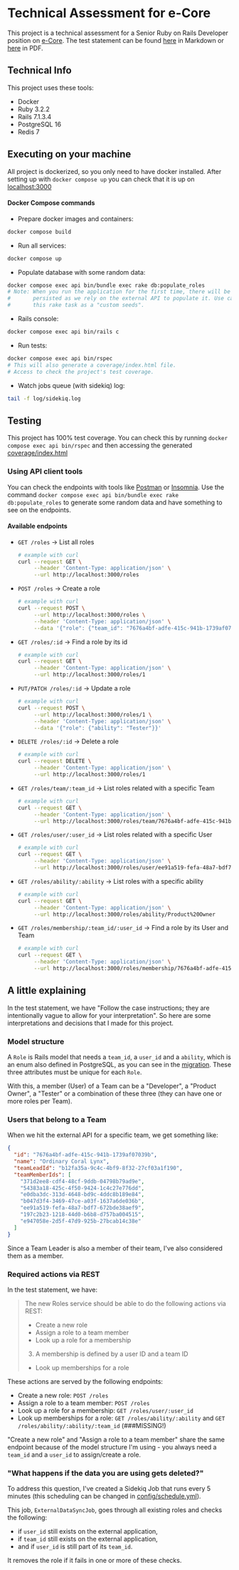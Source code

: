 # Technical Assessment for e-Core
This project is a technical assessment for a Senior Ruby on Rails Developer position on
[e-Core](https://www.e-core.com/). The test statement can be found [here](./docs/technical-test-statement.md)
in Markdown or [here](./docs/technical-test-statement.pdf) in PDF.

## Technical Info
This project uses these tools:
- Docker
- Ruby 3.2.2
- Rails 7.1.3.4
- PostgreSQL 16
- Redis 7

## Executing on your machine
All project is dockerized, so you only need to  have docker installed. After setting up with `docker compose up` you
can check that it is up on [localhost:3000](http://localhost:3000)

#### Docker Compose commands
- Prepare docker images and containers:
```sh
docker compose build
```

- Run all services:
```sh
docker compose up
```

- Populate database with some random data:
```sh
docker compose exec api bin/bundle exec rake db:populate_roles
# Note: When you run the application for the first time, there will be no data
#       persisted as we rely on the external API to populate it. Use can use
#       this rake task as a "custom seeds".
```

- Rails console:
```sh
docker compose exec api bin/rails c
```

- Run tests:
```sh
docker compose exec api bin/rspec
# This will also generate a coverage/index.html file.
# Access to check the project's test coverage.
```

- Watch jobs queue (with sidekiq) log:
```sh
tail -f log/sidekiq.log
```

## Testing
This project has 100% test coverage. You can check this by running
`docker compose exec api bin/rspec` and then accessing the generated
[coverage/index.html](./coverage/index.html)

### Using API client tools
You can check the endpoints with tools like [Postman](https://www.postman.com/) or
[Insomnia](https://insomnia.rest/). Use the command
`docker compose exec api bin/bundle exec rake db:populate_roles` to generate some random data and
have something to see on the endpoints.

#### Available endpoints
- `GET /roles` → List all roles
   ```sh
   # example with curl
   curl --request GET \
        --header 'Content-Type: application/json' \
        --url http://localhost:3000/roles
   ```
- `POST /roles` → Create a role
   ```sh
   # example with curl
   curl --request POST \
        --url http://localhost:3000/roles \
        --header 'Content-Type: application/json' \
        --data '{"role": {"team_id": "7676a4bf-adfe-415c-941b-1739af07039b", "user_id": "b12fa35a-9c4c-4bf9-8f32-27cf03a1f190", "ability": "Developer"}}'
   ```
- `GET /roles/:id` → Find a role by its id
   ```sh
   # example with curl
   curl --request GET \
        --header 'Content-Type: application/json' \
        --url http://localhost:3000/roles/1
   ```
- `PUT/PATCH /roles/:id` → Update a role
   ```sh
   # example with curl
   curl --request POST \
        --url http://localhost:3000/roles/1 \
        --header 'Content-Type: application/json' \
        --data '{"role": {"ability": "Tester"}}'
   ```
- `DELETE /roles/:id` → Delete a role
   ```sh
   # example with curl
   curl --request DELETE \
        --header 'Content-Type: application/json' \
        --url http://localhost:3000/roles/1
   ```
- `GET /roles/team/:team_id` → List roles related with a specific Team
   ```sh
   # example with curl
   curl --request GET \
        --header 'Content-Type: application/json' \
        --url http://localhost:3000/roles/team/7676a4bf-adfe-415c-941b-1739af07039b
   ```
- `GET /roles/user/:user_id` → List roles related with a specific User
   ```sh
   # example with curl
   curl --request GET \
        --header 'Content-Type: application/json' \
        --url http://localhost:3000/roles/user/ee91a519-fefa-48a7-bdf7-672bde38aef9
   ```
- `GET /roles/ability/:ability` → List roles with a specific ability
   ```sh
   # example with curl
   curl --request GET \
        --header 'Content-Type: application/json' \
        --url http://localhost:3000/roles/ability/Product%20Owner
   ```
- `GET /roles/membership/:team_id/:user_id` → Find a role by its User and Team
   ```sh
   # example with curl
   curl --request GET \
        --header 'Content-Type: application/json' \
        --url http://localhost:3000/roles/membership/7676a4bf-adfe-415c-941b-1739af07039b/ee91a519-fefa-48a7-bdf7-672bde38aef9
   ```

## A little explaining
In the test statement, we have "Follow the case instructions; they are intentionally vague to allow
for your interpretation". So here are some interpretations and decisions that I made for this project.

### Model structure
A `Role` is Rails model that needs a `team_id`, a `user_id` and a `ability`, which is an enum also
defined in PostgreSQL, as you can see in the [migration](./db/migrate/20240627190019_create_roles.rb).
These three attributes must be unique for each `Role`.

With this, a member (User) of a Team can be a "Developer", a "Product Owner", a "Tester" or a
combination of these three (they can have one or more roles per Team).

### Users that belong to a Team
When we hit the external API for a specific team, we get something like:
```json
{
  "id": "7676a4bf-adfe-415c-941b-1739af07039b",
  "name": "Ordinary Coral Lynx",
  "teamLeadId": "b12fa35a-9c4c-4bf9-8f32-27cf03a1f190",
  "teamMemberIds": [
    "371d2ee8-cdf4-48cf-9ddb-04798b79ad9e",
    "54383a18-425c-4f50-9424-1c4c27e776dd",
    "e0dba3dc-313d-4648-bd9c-4ddc8b189e84",
    "b047d3f4-3469-47ce-a03f-1637a6de036b",
    "ee91a519-fefa-48a7-bdf7-672bde38aef9",
    "197c2b23-1218-44d0-b6b8-d757ba004515",
    "e947058e-2d5f-47d9-925b-27bcab14c38e"
  ]
}
```
Since a Team Leader is also a member of their team, I've also considered them as a member.

### Required actions via REST
In the test statement, we have:
> The new Roles service should be able to do the following actions via REST:
> - Create a new role
> - Assign a role to a team member
> - Look up a role for a membership
>
> 3) A membership is defined by a user ID and a team ID
> - Look up memberships for a role

These actions are served by the following endpoints:
- Create a new role: `POST /roles`
- Assign a role to a team member: `POST /roles`
- Look up a role for a membership: `GET /roles/user/:user_id`
- Look up memberships for a role: `GET /roles/ability/:ability` and `GET /roles/ability/:ability/:team_id` (###MISSING!)

"Create a new role" and "Assign a role to a team member" share the same endpoint because of the
model structure I'm using - you always need a `team_id` and a `user_id` to assign/create a role.

### "What happens if the data you are using gets deleted?"
To address this question, I've created a Sidekiq Job that runs every 5 minutes (this scheduling can
be changed in [config/schedule.yml](./config/schedule.yml)).

This job, `ExternalDataSyncJob`, goes through all existing roles and checks the following:
- if `user_id` still exists on the external application,
- if `team_id` still exists on the external application,
- and if `user_id` is still part of its `team_id`.

It removes the role if it fails in one or more of these checks.
